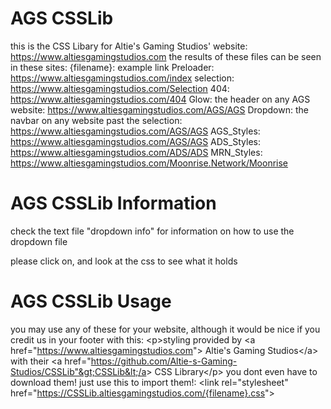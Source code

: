 # AGS CSSLib

this is the CSS Libary for Altie's Gaming Studios' website:
https://www.altiesgamingstudios.com
the results of these files can be seen in these sites:
{filename}: example link
Preloader: https://www.altiesgamingstudios.com/index
selection: https://www.altiesgamingstudios.com/Selection
404: https://www.altiesgamingstudios.com/404
Glow: the header on any AGS website: https://www.altiesgamingstudios.com/AGS/AGS
Dropdown: the navbar on any website past the selection: https://www.altiesgamingstudios.com/AGS/AGS
AGS_Styles: https://www.altiesgamingstudios.com/AGS/AGS
ADS_Styles: https://www.altiesgamingstudios.com/ADS/ADS
MRN_Styles: https://www.altiesgamingstudios.com/Moonrise.Network/Moonrise

# AGS CSSLib Information

check the text file "dropdown info" for information on how to use the dropdown file

please click on, and look at the css to see what it holds

# AGS CSSLib Usage

you may use any of these for your website, although it would be nice if you credit us in your footer with this:
&lt;p&gt;styling provided by &lt;a href="https://www.altiesgamingstudios.com"&gt; Altie's Gaming Studios&lt;/a&gt; with their &lt;a href="https://github.com/Altie-s-Gaming-Studios/CSSLib"&gt;CSSLib&lt;/a&gt; CSS Library&lt;/p&gt;
you dont even have to download them! just use this to import them!:
&lt;link rel="stylesheet" href="https://CSSLib.altiesgamingstudios.com/{filename}.css"&gt;
